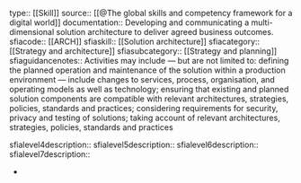 type:: [[Skill]]
source:: [[@The global skills and competency framework for a digital world]]
documentation:: Developing and communicating a multi-dimensional solution architecture to deliver agreed business outcomes.
sfiacode:: [[ARCH]]
sfiaskill:: [[Solution architecture]]
sfiacategory:: [[Strategy and architecture]]
sfiasubcategory:: [[Strategy and planning]]
sfiaguidancenotes:: Activities may include — but are not limited to: defining the planned operation and maintenance of the solution within a production environment — include changes to services, process, organisation, and operating models as well as technology; ensuring that existing and planned solution components are compatible with relevant architectures, strategies, policies, standards and practices; considering requirements for security, privacy and testing of solutions; taking account of relevant architectures, strategies, policies, standards and practices 

sfialevel4description::
sfialevel5description::
sfialevel6description::
sfialevel7description::

-